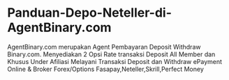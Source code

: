 # Panduan-Depo-Neteller-di-AgentBinary.com
AgentBinary.com merupakan Agent Pembayaran Deposit Withdraw Binary.com. Menyediakan 2 Opsi Rate transaksi Deposit All Member dan Khusus Under Afiliasi  Melayani Transaksi Deposit dan Withdraw ePayment Online &amp; Broker Forex/Options  Fasapay,Neteller,Skrill,Perfect Money
